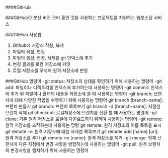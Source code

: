 ####GitHub

###GitHub란
분산 버전 관리 툴인 깃을 사용하는 프로젝트를 지원하는 웹호스팅 서비스

###GitHub 사용법
1. Github에 저장소 작성, 복제
2. 파일의 작성, 편집
3. 파일의 생성, 변경, 삭제를 git 인덱스에 추가
4. 변경 결과를 로컬 저장소에 커밋
5. 로컬 저장소를 푸쉬해 원격 저장소에 반영

###GitHub 명령어
-git status: 저장소의 상태를 확인하기 위해 사용하는 명령어
-git add: 파일이나 디렉토리를 인덱스에 추가하는데 사용하는 명령어
-git commit: 인덱스에 추가 된 파일이나 폴더의 내용을 저장소에 쓸 때 사용하는 명령어
-git branch: 브랜치에 대해 다양한 작업을 수행하기 위해 사용하는 명령어
 git branch [branch-name]: 브랜치 만들기
 git branch: 브랜치 목록보기
 git branch -d [branch-name]: 지정한 브랜치 삭제
 git checkout: 로컬저장소에 브랜치를 전환 할 때 사용하는 명령어
-git clone: 기존 원격 저장소를 로컬에 다운로드하기 위하여 사용하는 명령어
-git remote: 원격 저장소를 조작하는데 사용하는 명령
 git remote: 원격 저장소의 이름 목록을 표시
 git remote -v: 원격 저장소에 대한 자세한 목록보기
 git remote add [name] [url]: 원격 저장소를 추가
 git remote rm [name]: 원격 저장소를 제거
-git merge: 현재 브랜치에 다른 지점에서 변경 사항을 병합하는데 사용하는 명령어
-git pull: 원격 브랜치의 변경사항을 캡처하기 위해 사용하는 명령어